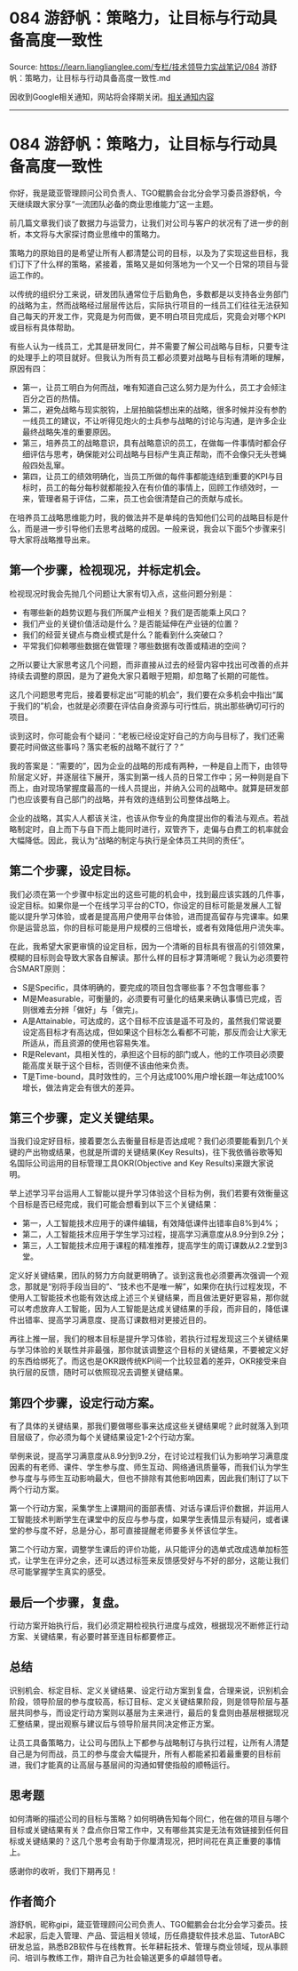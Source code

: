 # 084 游舒帆：策略力，让目标与行动具备高度一致性 

Source: https://learn.lianglianglee.com/专栏/技术领导力实战笔记/084 游舒帆：策略力，让目标与行动具备高度一致性.md

因收到Google相关通知，网站将会择期关闭。[相关通知内容](https://lumendatabase.org/notices/44265620)

---

# 084 游舒帆：策略力，让目标与行动具备高度一致性

你好，我是箴亚管理顾问公司负责人、TGO鲲鹏会台北分会学习委员游舒帆，今天继续跟大家分享“一流团队必备的商业思维能力”这一主题。

前几篇文章我们谈了数据力与运营力，让我们对公司与客户的状况有了进一步的剖析，本文将与大家探讨商业思维中的策略力。

策略力的原始目的是希望让所有人都清楚公司的目标，以及为了实现这些目标，我们订下了什么样的策略，紧接着，策略又是如何落地为一个又一个日常的项目与营运工作的。

以传统的组织分工来说，研发团队通常位于后勤角色，多数都是以支持各业务部门的战略为主，然而战略经过层层传达后，实际执行项目的一线员工们往往无法获知自己每天的开发工作，究竟是为何而做，更不明白项目完成后，究竟会对哪个KPI或目标有具体帮助。

有些人认为一线员工，尤其是研发同仁，并不需要了解公司战略与目标，只要专注的处理手上的项目就好。但我认为所有员工都必须要对战略与目标有清晰的理解，原因有四：

* 第一，让员工明白为何而战，唯有知道自己这么努力是为什么，员工才会倾注百分之百的热情。
* 第二，避免战略与现实脱钩，上层拍脑袋想出来的战略，很多时候并没有参酌一线员工的建议，不让听得见炮火的士兵参与战略的讨论与沟通，是许多企业最终战略失准的重要原因。
* 第三，培养员工的战略意识，具有战略意识的员工，在做每一件事情时都会仔细评估与思考，确保能对公司战略与目标产生真正帮助，而不会像只无头苍蝇般四处乱窜。
* 第四，让员工的绩效明确化，当员工所做的每件事都能连结到重要的KPI与目标时，员工的每分每秒就都能投入在有价值的事情上，回顾工作绩效时，一来，管理者易于评估，二来，员工也会很清楚自己的贡献与成长。

在培养员工战略思维能力时，我的做法并不是单纯的告知他们公司的战略目标是什么，而是进一步引导他们去思考战略的成因。一般来说，我会以下面5个步骤来引导大家将战略推导出来。

## 第一个步骤，检视现况，并标定机会。

检视现况时我会先抛几个问题让大家有切入点，这些问题分别是：

* 有哪些新的趋势议题与我们所属产业相关？我们是否能乘上风口？
* 我们产业的关键价值活动是什么？是否能延伸在产业链的位置？
* 我们的经营关键点与商业模式是什么？能看到什么突破口？
* 平常我们仰赖哪些数据在做管理？哪些数据有改善或精进的空间？

之所以要让大家思考这几个问题，而非直接从过去的经营内容中找出可改善的点并持续去调整的原因，是为了避免大家只着眼于短期，却忽略了长期的可能性。

这几个问题思考完后，接着要标定出“可能的机会”，我们要在众多机会中指出“属于我们的”机会，也就是必须要在评估自身资源与可行性后，挑出那些确切可行的项目。

谈到这时，你可能会有个疑问：“老板已经设定好自己的方向与目标了，我们还需要花时间做这些事吗？落实老板的战略不就行了？”

我的答案是：“需要的”，因为企业的战略的形成有两种，一种是自上而下，由领导阶层定义好，并逐层往下展开，落实到第一线人员的日常工作中；另一种则是自下而上，由对现场掌握度最高的一线人员提出，并纳入公司的战略中。就算是研发部门也应该要有自己部门的战略，并有效的连结到公司整体战略上。

企业的战略，其实人人都该关注，也该从你专业的角度提出你的看法与观点。若战略制定时，自上而下与自下而上能同时进行，双管齐下，走偏与白费工的机率就会大幅降低。因此，我认为“战略的制定与执行是全体员工共同的责任”。

## 第二个步骤，设定目标。

我们必须在第一个步骤中标定出的这些可能的机会中，找到最应该实践的几件事，设定目标。如果你是一个在线学习平台的CTO，你设定的目标可能是发展人工智能以提升学习体验，或者是提高用户使用平台体验，进而提高留存与完课率。如果你是运营总监，你的目标可能是用户规模的三倍增长，或者有效降低用户流失率。

在此，我希望大家更审慎的设定目标，因为一个清晰的目标具有很高的引领效果，模糊的目标则会导致大家各自解读。那什么样的目标才算清晰呢？我认为必须要符合SMART原则：

* S是Specific，具体明确的，要完成的项目包含哪些事？不包含哪些事？
* M是Measurable，可衡量的，必须要有可量化的结果来确认事情已完成，否则很难去分辨「做好」与「做完」。
* A是Attainable，可达成的，这个目标不应该是遥不可及的，虽然我们常说要设定高目标才有高达成，但如果这个目标怎么看都不可能，那反而会让大家无所适从，而且资源的使用也容易失准。
* R是Relevant，具相关性的，承担这个目标的部门或人，他的工作项目必须要能高度关联于这个目标，否则便不该由他来负责。
* T是Time-bound，具时效性的，三个月达成100%用户增长跟一年达成100%增长，做法肯定会有很大的差异。

## 第三个步骤，定义关键结果。

当我们设定好目标，接着要怎么去衡量目标是否达成呢？我们必须要能看到几个关键的产出物或结果，也就是所谓的关键结果(Key Results)，往下我依循谷歌等知名国际公司运用的目标管理工具OKR(Objective and Key Results)来跟大家说明。

举上述学习平台运用人工智能以提升学习体验这个目标为例，我们若要有效衡量这个目标是否已经完成，我们可能会想看到以下三个关键结果：

* 第一，人工智能技术应用于的课件编辑，有效降低课件出错率自8%到4%；
* 第二，人工智能技术应用于学生学习过程，提高学习满意度从8.9分到9.2分；
* 第三，人工智能技术应用于课程的精准推荐，提高学生的周订课数从2.2堂到3堂。

定义好关键结果，团队的努力方向就更明确了。谈到这我也必须要再次强调一个观念，那就是“别将手段当目的”、“技术也不是唯一解”，如果你在执行过程发现，不使用人工智能技术也能有效达成上述三个关键结果，而且做法更好更容易，那你就可以考虑放弃人工智能，因为人工智能是达成关键结果的手段，而非目的，降低课件出错率、提高学习满意度、提高订课数相对更接近目的。

再往上推一层，我们的根本目标是提升学习体验，若执行过程发现这三个关键结果与学习体验的关联性并非最强，那你就该调整这个目标的关键结果，不要被定义好的东西给绑死了。而这也是OKR跟传统KPI间一个比较显着的差异，OKR接受来自执行层的反馈，随时可以依照现况去调整关键结果。

## 第四个步骤，设定行动方案。

有了具体的关键结果，那我们要做哪些事来达成这些关键结果呢？此时就落入到项目层级了，你必须为每个关键结果设定1-2个行动方案。

举例来说，提高学习满意度从8.9分到9.2分，在讨论过程我们认为影响学习满意度因素的有老师、课件、学生参与度、师生互动、网络通讯质量等，而我们认为学生参与度与与师生互动影响最大，但也不排除有其他影响因素，因此我们制订了以下两个行动方案。

第一个行动方案，采集学生上课期间的面部表情、对话与课后评价数据，并运用人工智能技术判断学生在课堂中的反应与参与度，如果学生表情显示有疑问，或者课堂的参与度不好，总是分心，那可直接提醒老师要多关怀该位学生。

第二个行动方案，调整学生课后的评价功能，从只能评分的选单式改成选单加标签式，让学生在评分之余，还可以透过标签来反馈感受好与不好的部分，这能让我们尽可能掌握学生真实的感受。

## 最后一个步骤，复盘。

行动方案开始执行后，我们必须定期检视执行进度与成效，根据现况不断修正行动方案、关键结果，有必要时甚至连目标都要修正。

## 总结

识别机会、标定目标、定义关键结果、设定行动方案到复盘，合理来说，识别机会阶段，领导阶层的参与度较高，标订目标、定义关键结果阶段，则是领导阶层与基层共同参与，而设定行动方案则以基层为主来进行，最后的复盘则由基层根据现况汇整结果，提出观察与建议后与领导阶层共同决定修正方案。

让员工具备策略力，让公司与团队上下都参与战略制订与执行过程，让所有人清楚自己是为何而战，员工的参与度会大幅提升，所有人都能紧扣着最重要的目标前进，我们才能真的让高层与基层间的沟通如臂使指般的顺畅运行。

## 思考题

如何清晰的描述公司的目标与策略？如何明确告知每个同仁，他在做的项目与哪个目标或关键结果有关？盘点你日常工作中，又有哪些其实是无法有效链接到任何目标或关键结果的？这几个思考会有助于你厘清现况，把时间花在真正重要的事情上。

感谢你的收听，我们下期再见！

## 作者简介

游舒帆，昵称gipi，箴亚管理顾问公司负责人、TGO鲲鹏会台北分会学习委员。技术起家，后走入管理、产品、营运相关领域，历任鼎捷软件技术总监、TutorABC研发总监，熟悉B2B软件与在线教育。长年耕耘技术、管理与商业领域，现从事顾问、培训与教练工作，期许自己为社会输送更多的卓越领导者。